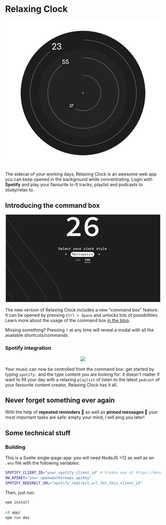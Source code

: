 # Relaxing Clock 
<div style="text-align: center;">
    <img src="docs/clock.png" width="500"/>
</div>

The sidecar of your working days, Relaxing Clock is an awesome web app you can keep opened in the background while concentrating. Login with **Spotify** and play your favourite lo-fi tracks, playlist and podcasts to study/relax to.

## Introducing the command box
<p align="center">
    <img src="docs/commandbox1.gif" width="500"/>
</p>

The new version of Relaxing Clock includes a new "command box" feature. It can be opened by pressing `Ctrl + Space` and unlocks lots of possibilities. Learn more about the usage of the command box [in the blog](https://blog.relaxingclock.com/posts/how_to_use_the_command_line/).

Missing something? Pressing `?` at any time will reveal a modal with all the available shortcuts/commands.

### Spotify integration
<p  align="center">
    <img src="docs/commandbox2.gif" width="600"/>
</p>

Your music can now be controlled from the command box: get started by typing `spotify:` and the type content you are looking for: it doesn't matter if want to fill your day with a relaxing `playlist` of listen to the latest `podcast` of your favourite content creator, Relaxing Clock has it all.

## Never forget something ever again
With the help of **repeated reminders 🔁** as well as **pinned messages 📍** your most important tasks are safe: empty your mind, I will ping you later!

## Some technical stuff

### Building 
This is a Svelte single-page-app: you will need NodeJS >12 as well as an `.env` file with the following variables:
```bash
SPOTIFY_CLIENT_ID="your_spotify_client_id" # Create one at https://developer.spotify.com/dashboard/applications
OW_APIKEY="your_openweathermaps_apikey"
SPOTIFY_REDIRECT_URL="spotify_redirect_url_for_this_client_id"
```

Then, just run:
```bash
npm install

cd app/
npm run dev
```
